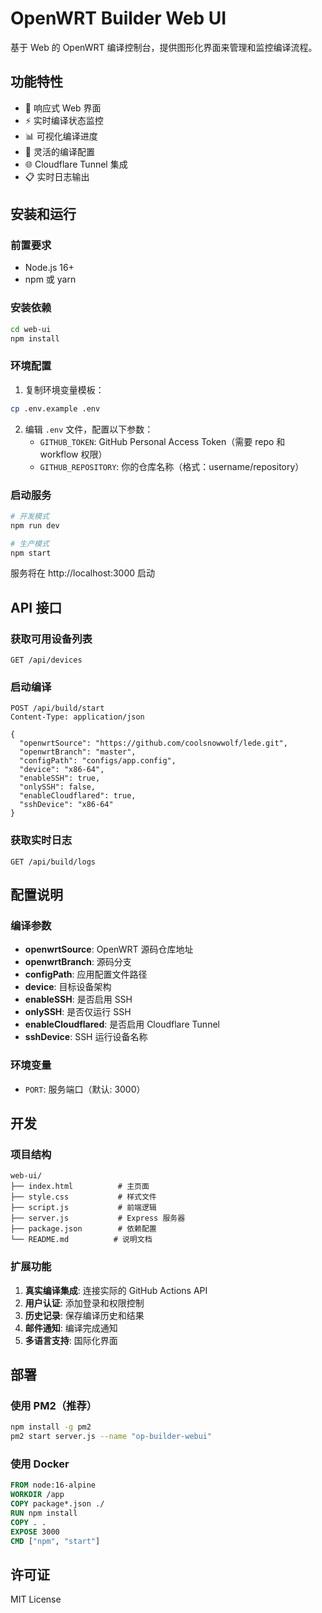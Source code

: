 # OpenWRT Builder Web UI

基于 Web 的 OpenWRT 编译控制台，提供图形化界面来管理和监控编译流程。

## 功能特性

- 📱 响应式 Web 界面
- ⚡ 实时编译状态监控
- 📊 可视化编译进度
- 🔧 灵活的编译配置
- 🌐 Cloudflare Tunnel 集成
- 📋 实时日志输出

## 安装和运行

### 前置要求

- Node.js 16+
- npm 或 yarn

### 安装依赖

```bash
cd web-ui
npm install
```

### 环境配置

1. 复制环境变量模板：
```bash
cp .env.example .env
```

2. 编辑 `.env` 文件，配置以下参数：
   - `GITHUB_TOKEN`: GitHub Personal Access Token（需要 repo 和 workflow 权限）
   - `GITHUB_REPOSITORY`: 你的仓库名称（格式：username/repository）

### 启动服务

```bash
# 开发模式
npm run dev

# 生产模式
npm start
```

服务将在 http://localhost:3000 启动

## API 接口

### 获取可用设备列表

```
GET /api/devices
```

### 启动编译

```
POST /api/build/start
Content-Type: application/json

{
  "openwrtSource": "https://github.com/coolsnowwolf/lede.git",
  "openwrtBranch": "master",
  "configPath": "configs/app.config",
  "device": "x86-64",
  "enableSSH": true,
  "onlySSH": false,
  "enableCloudflared": true,
  "sshDevice": "x86-64"
}
```

### 获取实时日志

```
GET /api/build/logs
```

## 配置说明

### 编译参数

- **openwrtSource**: OpenWRT 源码仓库地址
- **openwrtBranch**: 源码分支
- **configPath**: 应用配置文件路径
- **device**: 目标设备架构
- **enableSSH**: 是否启用 SSH
- **onlySSH**: 是否仅运行 SSH
- **enableCloudflared**: 是否启用 Cloudflare Tunnel
- **sshDevice**: SSH 运行设备名称

### 环境变量

- `PORT`: 服务端口（默认: 3000）

## 开发

### 项目结构

```
web-ui/
├── index.html          # 主页面
├── style.css           # 样式文件
├── script.js           # 前端逻辑
├── server.js           # Express 服务器
├── package.json        # 依赖配置
└── README.md          # 说明文档
```

### 扩展功能

1. **真实编译集成**: 连接实际的 GitHub Actions API
2. **用户认证**: 添加登录和权限控制
3. **历史记录**: 保存编译历史和结果
4. **邮件通知**: 编译完成通知
5. **多语言支持**: 国际化界面

## 部署

### 使用 PM2（推荐）

```bash
npm install -g pm2
pm2 start server.js --name "op-builder-webui"
```

### 使用 Docker

```dockerfile
FROM node:16-alpine
WORKDIR /app
COPY package*.json ./
RUN npm install
COPY . .
EXPOSE 3000
CMD ["npm", "start"]
```

## 许可证

MIT License